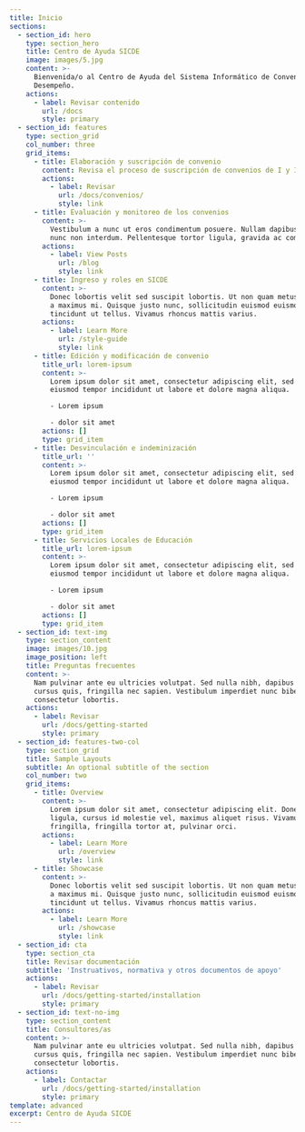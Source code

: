 ```yaml
---
title: Inicio
sections:
  - section_id: hero
    type: section_hero
    title: Centro de Ayuda SICDE
    image: images/5.jpg
    content: >-
      Bienvenida/o al Centro de Ayuda del Sistema Informático de Convenios de
      Desempeño.
    actions:
      - label: Revisar contenido
        url: /docs
        style: primary
  - section_id: features
    type: section_grid
    col_number: three
    grid_items:
      - title: Elaboración y suscripción de convenio
        content: Revisa el proceso de suscripción de convenios de I y II nivel.
        actions:
          - label: Revisar
            url: /docs/convenios/
            style: link
      - title: Evaluación y monitoreo de los convenios
        content: >-
          Vestibulum a nunc ut eros condimentum posuere. Nullam dapibus quis
          nunc non interdum. Pellentesque tortor ligula, gravida ac commodo eu.
        actions:
          - label: View Posts
            url: /blog
            style: link
      - title: Ingreso y roles en SICDE
        content: >-
          Donec lobortis velit sed suscipit lobortis. Ut non quam metus. Nullam
          a maximus mi. Quisque justo nunc, sollicitudin euismod euismod at,
          tincidunt ut tellus. Vivamus rhoncus mattis varius.
        actions:
          - label: Learn More
            url: /style-guide
            style: link
      - title: Edición y modificación de convenio
        title_url: lorem-ipsum
        content: >-
          Lorem ipsum dolor sit amet, consectetur adipiscing elit, sed do
          eiusmod tempor incididunt ut labore et dolore magna aliqua.

          - Lorem ipsum

          - dolor sit amet
        actions: []
        type: grid_item
      - title: Desvinculación e indeminización
        title_url: ''
        content: >-
          Lorem ipsum dolor sit amet, consectetur adipiscing elit, sed do
          eiusmod tempor incididunt ut labore et dolore magna aliqua.

          - Lorem ipsum

          - dolor sit amet
        actions: []
        type: grid_item
      - title: Servicios Locales de Educación
        title_url: lorem-ipsum
        content: >-
          Lorem ipsum dolor sit amet, consectetur adipiscing elit, sed do
          eiusmod tempor incididunt ut labore et dolore magna aliqua.

          - Lorem ipsum

          - dolor sit amet
        actions: []
        type: grid_item
  - section_id: text-img
    type: section_content
    image: images/10.jpg
    image_position: left
    title: Preguntas frecuentes
    content: >-
      Nam pulvinar ante eu ultricies volutpat. Sed nulla nibh, dapibus sit amet
      cursus quis, fringilla nec sapien. Vestibulum imperdiet nunc bibendum
      consectetur lobortis.
    actions:
      - label: Revisar
        url: /docs/getting-started
        style: primary
  - section_id: features-two-col
    type: section_grid
    title: Sample Layouts
    subtitle: An optional subtitle of the section
    col_number: two
    grid_items:
      - title: Overview
        content: >-
          Lorem ipsum dolor sit amet, consectetur adipiscing elit. Donec nisl
          ligula, cursus id molestie vel, maximus aliquet risus. Vivamus in nibh
          fringilla, fringilla tortor at, pulvinar orci.
        actions:
          - label: Learn More
            url: /overview
            style: link
      - title: Showcase
        content: >-
          Donec lobortis velit sed suscipit lobortis. Ut non quam metus. Nullam
          a maximus mi. Quisque justo nunc, sollicitudin euismod euismod at,
          tincidunt ut tellus. Vivamus rhoncus mattis varius.
        actions:
          - label: Learn More
            url: /showcase
            style: link
  - section_id: cta
    type: section_cta
    title: Revisar documentación
    subtitle: 'Instruativos, normativa y otros documentos de apoyo'
    actions:
      - label: Revisar
        url: /docs/getting-started/installation
        style: primary
  - section_id: text-no-img
    type: section_content
    title: Consultores/as
    content: >-
      Nam pulvinar ante eu ultricies volutpat. Sed nulla nibh, dapibus sit amet
      cursus quis, fringilla nec sapien. Vestibulum imperdiet nunc bibendum
      consectetur lobortis.
    actions:
      - label: Contactar
        url: /docs/getting-started/installation
        style: primary
template: advanced
excerpt: Centro de Ayuda SICDE
---
```

